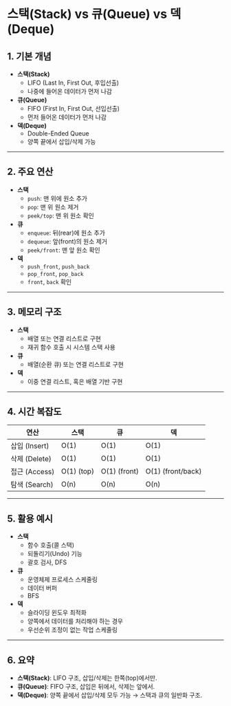 # 스택(Stack) vs 큐(Queue) vs 덱(Deque)

## 1. 기본 개념
- **스택(Stack)**
  - LIFO (Last In, First Out, 후입선출)
  - 나중에 들어온 데이터가 먼저 나감
- **큐(Queue)**
  - FIFO (First In, First Out, 선입선출)
  - 먼저 들어온 데이터가 먼저 나감
- **덱(Deque)**
  - Double-Ended Queue
  - 양쪽 끝에서 삽입/삭제 가능

---

## 2. 주요 연산
- **스택**
  - `push`: 맨 위에 원소 추가
  - `pop`: 맨 위 원소 제거
  - `peek/top`: 맨 위 원소 확인
- **큐**
  - `enqueue`: 뒤(rear)에 원소 추가
  - `dequeue`: 앞(front)의 원소 제거
  - `peek/front`: 맨 앞 원소 확인
- **덱**
  - `push_front`, `push_back`
  - `pop_front`, `pop_back`
  - `front`, `back` 확인

---

## 3. 메모리 구조
- **스택**
  - 배열 또는 연결 리스트로 구현
  - 재귀 함수 호출 시 시스템 스택 사용
- **큐**
  - 배열(순환 큐) 또는 연결 리스트로 구현
- **덱**
  - 이중 연결 리스트, 혹은 배열 기반 구현

---

## 4. 시간 복잡도
| 연산       | 스택 | 큐 | 덱 |
|------------|------|----|----|
| 삽입 (Insert) | O(1) | O(1) | O(1) |
| 삭제 (Delete) | O(1) | O(1) | O(1) |
| 접근 (Access) | O(1) (top) | O(1) (front) | O(1) (front/back) |
| 탐색 (Search) | O(n) | O(n) | O(n) |

---

## 5. 활용 예시
- **스택**
  - 함수 호출(콜 스택)
  - 되돌리기(Undo) 기능
  - 괄호 검사, DFS
- **큐**
  - 운영체제 프로세스 스케줄링
  - 데이터 버퍼
  - BFS
- **덱**
  - 슬라이딩 윈도우 최적화
  - 양쪽에서 데이터를 처리해야 하는 경우
  - 우선순위 조정이 없는 작업 스케줄링

---

## 6. 요약
- **스택(Stack)**: LIFO 구조, 삽입/삭제는 한쪽(top)에서만.  
- **큐(Queue)**: FIFO 구조, 삽입은 뒤에서, 삭제는 앞에서.  
- **덱(Deque)**: 양쪽 끝에서 삽입/삭제 모두 가능 → 스택과 큐의 일반화 구조.
